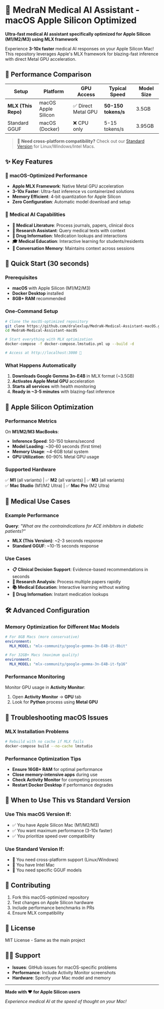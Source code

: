 # 🍎 MedraN Medical AI Assistant - macOS Apple Silicon Optimized

**Ultra-fast medical AI assistant specifically optimized for Apple Silicon (M1/M2/M3) using MLX framework**

Experience **3-10x faster** medical AI responses on your Apple Silicon Mac! This repository leverages Apple's MLX framework for blazing-fast inference with direct Metal GPU acceleration.

## 🚀 **Performance Comparison**

| Setup | Platform | GPU Access | Typical Speed | Model Size |
|-------|----------|------------|---------------|------------|
| **MLX (This Repo)** | macOS Apple Silicon | ✅ Direct Metal GPU | **50-150 tokens/s** | 3.5GB |
| Standard GGUF | macOS (Docker) | ❌ CPU only | 5-15 tokens/s | 3.95GB |

> 🔗 **Need cross-platform compatibility?** Check out our [Standard Version](https://github.com/dralexlup/MedraN-Medical-Assistant) for Linux/Windows/Intel Macs.

## ✨ **Key Features**

### 🍎 **macOS-Optimized Performance**
- **Apple MLX Framework**: Native Metal GPU acceleration  
- **3-10x Faster**: Ultra-fast inference vs containerized solutions
- **Memory Efficient**: 4-bit quantization for Apple Silicon
- **Zero Configuration**: Automatic model download and setup

### 🏥 **Medical AI Capabilities**  
- **📖 Medical Literature**: Process journals, papers, clinical docs
- **🔬 Research Assistant**: Query medical texts with context
- **💊 Drug Information**: Medication lookups and interactions
- **🎓 Medical Education**: Interactive learning for students/residents
- **🧠 Conversation Memory**: Maintains context across sessions

## 🏁 **Quick Start (30 seconds)**

### Prerequisites
- **macOS** with Apple Silicon (M1/M2/M3) 
- **Docker Desktop** installed
- **8GB+ RAM** recommended

### One-Command Setup
```bash
# Clone the macOS-optimized repository
git clone https://github.com/dralexlup/MedraN-Medical-Assistant-macOS.git
cd MedraN-Medical-Assistant-macOS

# Start everything with MLX optimization
docker-compose -f docker-compose.lmstudio.yml up --build -d

# Access at http://localhost:3000 🎉
```

### What Happens Automatically
1. **Downloads Google Gemma 3n-E4B** in MLX format (~3.5GB)
2. **Activates Apple Metal GPU** acceleration  
3. **Starts all services** with health monitoring
4. **Ready in ~3-5 minutes** with blazing-fast inference

## 🍎 **Apple Silicon Optimization**

### Performance Metrics
On **M1/M2/M3 MacBooks**:
- **Inference Speed**: 50-150 tokens/second
- **Model Loading**: ~30-60 seconds (first time)
- **Memory Usage**: ~4-6GB total system
- **GPU Utilization**: 60-90% Metal GPU usage

### Supported Hardware
✅ **M1** (all variants) | ✅ **M2** (all variants) | ✅ **M3** (all variants)  
✅ **Mac Studio** (M1/M2 Ultra) | ✅ **Mac Pro** (M2 Ultra)

## 🏥 **Medical Use Cases**

### Example Performance
**Query**: *"What are the contraindications for ACE inhibitors in diabetic patients?"*

- **MLX (This Version)**: ~2-3 seconds response
- **Standard GGUF**: ~10-15 seconds response

### Use Cases
- **📋 Clinical Decision Support**: Evidence-based recommendations in seconds
- **🔬 Research Analysis**: Process multiple papers rapidly  
- **📚 Medical Education**: Interactive learning without waiting
- **💊 Drug Information**: Instant medication lookups

## 🛠️ **Advanced Configuration**

### Memory Optimization for Different Mac Models
```yaml
# For 8GB Macs (more conservative)
environment:
  MLX_MODEL: "mlx-community/google-gemma-3n-E4B-it-8bit"
  
# For 32GB+ Macs (maximum quality)  
environment:
  MLX_MODEL: "mlx-community/google-gemma-3n-E4B-it-fp16"
```

### Performance Monitoring
Monitor GPU usage in **Activity Monitor**:
1. Open **Activity Monitor** → **GPU** tab
2. Look for **Python** process using **Metal GPU**

## 🔧 **Troubleshooting macOS Issues**

### MLX Installation Problems
```bash
# Rebuild with no cache if MLX fails
docker-compose build --no-cache lmstudio
```

### Performance Optimization Tips
- **Ensure 16GB+ RAM** for optimal performance
- **Close memory-intensive apps** during use
- **Check Activity Monitor** for competing processes
- **Restart Docker Desktop** if performance degrades

## 🚨 **When to Use This vs Standard Version**

### Use This macOS Version If:
- ✅ You have Apple Silicon Mac (M1/M2/M3)
- ✅ You want maximum performance (3-10x faster)
- ✅ You prioritize speed over compatibility

### Use Standard Version If:
- 🔄 You need cross-platform support (Linux/Windows)
- 🔄 You have Intel Mac
- 🔄 You need specific GGUF models

## 🤝 **Contributing**

1. Fork this macOS-optimized repository
2. Test changes on Apple Silicon hardware
3. Include performance benchmarks in PRs
4. Ensure MLX compatibility

## 📄 **License**

MIT License - Same as the main project

## 🙋‍♂️ **Support**

- **Issues**: GitHub issues for macOS-specific problems
- **Performance**: Include Activity Monitor screenshots
- **Hardware**: Specify your Mac model and memory

---

**Made with ❤️ for Apple Silicon users**

*Experience medical AI at the speed of thought on your Mac!*
